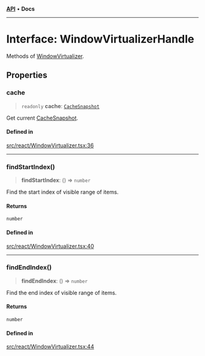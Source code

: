 [**API**](../../API.md) • **Docs**

***

# Interface: WindowVirtualizerHandle

Methods of [WindowVirtualizer](../functions/WindowVirtualizer.md).

## Properties

### cache

> `readonly` **cache**: [`CacheSnapshot`](CacheSnapshot.md)

Get current [CacheSnapshot](CacheSnapshot.md).

#### Defined in

[src/react/WindowVirtualizer.tsx:36](https://github.com/inokawa/virtua/blob/da030dacd100511f676477a3b0a55aed96ffd083/src/react/WindowVirtualizer.tsx#L36)

***

### findStartIndex()

> **findStartIndex**: () => `number`

Find the start index of visible range of items.

#### Returns

`number`

#### Defined in

[src/react/WindowVirtualizer.tsx:40](https://github.com/inokawa/virtua/blob/da030dacd100511f676477a3b0a55aed96ffd083/src/react/WindowVirtualizer.tsx#L40)

***

### findEndIndex()

> **findEndIndex**: () => `number`

Find the end index of visible range of items.

#### Returns

`number`

#### Defined in

[src/react/WindowVirtualizer.tsx:44](https://github.com/inokawa/virtua/blob/da030dacd100511f676477a3b0a55aed96ffd083/src/react/WindowVirtualizer.tsx#L44)
